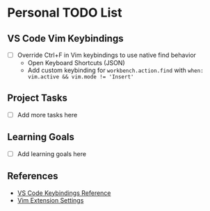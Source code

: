 # Personal TODO List

## VS Code Vim Keybindings
- [ ] Override Ctrl+F in Vim keybindings to use native find behavior
  - Open Keyboard Shortcuts (JSON)
  - Add custom keybinding for `workbench.action.find` with `when: vim.active && vim.mode != 'Insert'`

## Project Tasks
- [ ] Add more tasks here

## Learning Goals
- [ ] Add learning goals here

## References
- [VS Code Keybindings Reference](https://code.visualstudio.com/docs/getstarted/keybindings)
- [Vim Extension Settings](https://marketplace.visualstudio.com/items?itemName=vscodevim.vim#keyboard-shortcuts-1)
